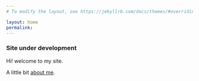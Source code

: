 ```yaml
---
# To modify the layout, see https://jekyllrb.com/docs/themes/#overriding-theme-defaults

layout: home
permalink:
---
```


### Site under development

Hi! welcome to my site.

A little bit [about me](about/).

